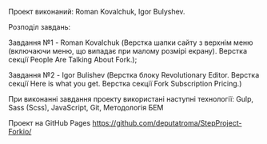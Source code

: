 Проект виконаний: Roman Kovalchuk, Igor Bulyshev.

Розподіл завдань:

Завдання №1 - Roman Kovalchuk
(Верстка шапки сайту з верхнім меню (включаючи меню, що випадає при малому розмірі екрану).
Верстка секції People Are Talking About Fork.);

Завдання №2 - Igor Bulishev
(Верстка блоку Revolutionary Editor.
Верстка секції Here is what you get.
Верстка секції Fork Subscription Pricing.)

При виконанні завдання проекту використані наступні технології:
Gulp,
Sass (Scss),
JavaScript,
Git,
Методологія БЕМ

Проект на GitHub Pages
https://github.com/deputatroma/StepProject-Forkio/



